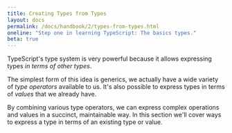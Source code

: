 ```yaml
---
title: Creating Types from Types
layout: docs
permalink: /docs/handbook/2/types-from-types.html
oneline: "Step one in learning TypeScript: The basics types."
beta: true
---
```


TypeScript's type system is very powerful because it allows expressing types _in terms of other types_.

The simplest form of this idea is generics, we actually have a wide variety of _type operators_ available to us.
It's also possible to express types in terms of _values_ that we already have.

By combining various type operators, we can express complex operations and values in a succinct, maintainable way.
In this section we'll cover ways to express a type in terms of an existing type or value.
